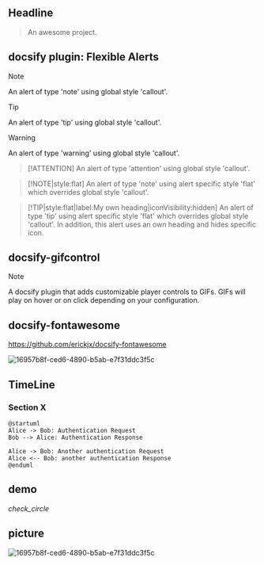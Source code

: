 ## Headline 

> An awesome project.

## docsify plugin: Flexible Alerts
> [!NOTE]
> An alert of type 'note' using global style 'callout'.

> [!TIP]
> An alert of type 'tip' using global style 'callout'.

> [!WARNING]
> An alert of type 'warning' using global style 'callout'.

> [!ATTENTION]
> An alert of type 'attention' using global style 'callout'.

> [!NOTE|style:flat]
> An alert of type 'note' using alert specific style 'flat' which overrides global style 'callout'.

> [!TIP|style:flat|label:My own heading|iconVisibility:hidden]
> An alert of type 'tip' using alert specific style 'flat' which overrides global style 'callout'.
> In addition, this alert uses an own heading and hides specific icon.

## docsify-gifcontrol
> [!NOTE]
> A docsify plugin that adds customizable player controls to GIFs. GIFs will play on hover or on click depending on your configuration.

## docsify-fontawesome
https://github.com/erickjx/docsify-fontawesome

![16957b8f-ced6-4890-b5ab-e7f31ddc3f5c](https://gitee.com/xiaoseame/PictureBed/raw/master/LR-Notes/16957b8f-ced6-4890-b5ab-e7f31ddc3f5c.jpg)




## TimeLine
### Section X
```plantuml
@startuml
Alice -> Bob: Authentication Request
Bob --> Alice: Authentication Response

Alice -> Bob: Another authentication Request
Alice <-- Bob: another authentication Response
@enduml
```

## demo
<i class="material-icons-two-tone">check_circle</i>

## picture



![16957b8f-ced6-4890-b5ab-e7f31ddc3f5c](https://cdn.jsdelivr.net/gh/tiamohyl/picGoBed/img/16957b8f-ced6-4890-b5ab-e7f31ddc3f5c.jpg)

